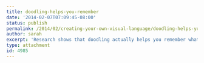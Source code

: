 ```yaml
---
title: doodling-helps-you-remember
date: '2014-02-07T07:09:45-08:00'
status: publish
permalink: /2014/02/creating-your-own-visual-language/doodling-helps-you-remember
author: sarah
excerpt: 'Research shows that doodling actually helps you remember what you hear.'
type: attachment
id: 4985
---
```

<!DOCTYPE html PUBLIC "-//W3C//DTD HTML 4.0 Transitional//EN" "http://www.w3.org/TR/REC-html40/loose.dtd">
<?xml encoding="UTF-8">
